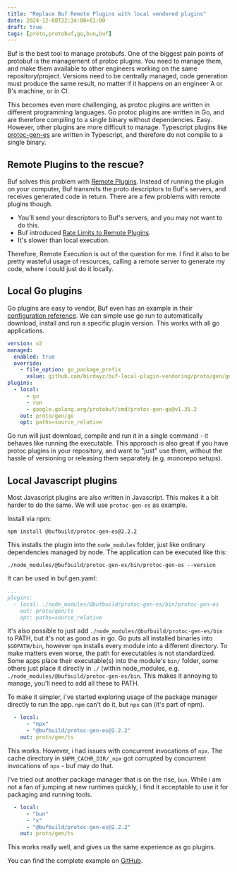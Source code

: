 ```yaml
---
title: "Replace Buf Remote Plugins with local vendored plugins"
date: 2024-12-08T22:34:00+01:00
draft: true
tags: [proto,protobuf,go,bun,buf]
---
```


Buf is the best tool to manage protobufs. One of the biggest pain points of protobuf is the management of protoc plugins. You need to manage them, and make them available to other engineers working on the same repository/project. Versions need to be centrally managed, code generation must produce the same result, no matter if it happens on an engineer A or B's machine, or in CI.

This becomes even more challenging, as protoc plugins are written in different programming languages. Go protoc plugins are written in Go, and are therefore compiling to a single binary without dependencies. Easy. However, other plugins are more difficult to manage. Typescript plugins like [protoc-gen-es](https://github.com/bufbuild/protobuf-es) are written in Typescript, and therefore do not compile to a single binary.

## Remote Plugins to the rescue?

Buf solves this problem with [Remote Plugins](https://buf.build/plugins). Instead of running the plugin on your computer, Buf transmits the proto descriptors to Buf's servers, and receives generated code in return.
There are a few problems with remote plugins though. 

- You'll send your descriptors to Buf's servers, and you may not want to do this.
- Buf introduced [Rate Limits to Remote Plugins](https://buf.build/docs/bsr/rate-limits/). 
- It's slower than local execution.

Therefore, Remote Execution is out of the question for me. I find it also to be pretty wasteful usage of resources, calling a remote server to generate my code, where i could just do it locally.

## Local Go plugins

Go plugins are easy to vendor, Buf even has an example in their [configuration reference](https://buf.build/docs/configuration/v2/buf-gen-yaml/?h=go+run). We can simple use go run to automatically download, install and run a specific plugin version. This works with all go applications.

```yaml
version: v2
managed:
  enabled: true
  override:
    - file_option: go_package_prefix
      value: github.com/birdayz/buf-local-plugin-vendoring/proto/gen/go
plugins:
  - local:
      - go
      - run
      - google.golang.org/protobuf/cmd/protoc-gen-go@v1.35.2
    out: proto/gen/go
    opt: paths=source_relative
```

Go run will just download, compile and run it in a single command - it behaves like running the executable.
This approach is also great if you have protoc plugins in your repository, and want to "just" use them, without the hassle of versioning or releasing them separately (e.g. monorepo setups).

## Local Javascript plugins

Most Javascript plugins are also written in Javascript. This makes it a bit harder to do the same.
We will use `protoc-gen-es` as example.

Install via npm:

```shell
npm install @bufbuild/protoc-gen-es@2.2.2
```

This installs the plugin into the `node_modules` folder, just like ordinary dependencies managed by node.
The application can be executed like this:
```shell
./node_modules/@bufbuild/protoc-gen-es/bin/protoc-gen-es --version
```

It can be used in buf.gen.yaml:

```yaml
...
plugins:
  - local: ./node_modules/@bufbuild/protoc-gen-es/bin/protoc-gen-es
    out: proto/gen/ts
    opt: paths=source_relative
```

It's also possible to just add `./node_modules/@bufbuild/protoc-gen-es/bin` to PATH, but it's not as good as in go. Go puts all installed binaries into `$GOPATH/bin`, however `npm` installs every module into a different directory. To make matters even worse, the path for executables is not standardized. Some apps place their executable(s) into the module's `bin/` folder, some others just place it directly in `./` (within node_modules, e.g. `./node_modules/@bufbuild/protoc-gen-es/bin`. This makes it annoying to manage, you'll need to add all these to PATH.

To make it simpler, i've started exploring usage of the package manager directly to run the app. `npm` can't do it, but `npx` can (it's part of npm).

```yaml
  - local:
      - "npx"
      - "@bufbuild/protoc-gen-es@2.2.2"
    out: proto/gen/ts
```

This works. However, i had issues with concurrent invocations of `npx`. The cache directory in `$NPM_CACHR_DIR/_npx` got corrupted by concurrent invocations of `npx` - buf may do that.

I've tried out another package manager that is on the rise, `bun`. While i am not a fan of jumping at new runtimes quickly, i find it acceptable to use it for packaging and running tools.

```yaml
  - local:
      - "bun"
      - "x"
      - "@bufbuild/protoc-gen-es@2.2.2"
    out: proto/gen/ts
```

This works really well, and gives us the same experience as go plugins.

You can find the complete example on [GitHub](https://github.com/birdayz/buf-local-plugin-vendoring).
